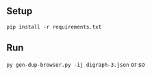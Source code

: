 ## Setup

`pip install -r requirements.txt`

## Run

`py gen-dup-browser.py -ij digraph-3.json` or so
